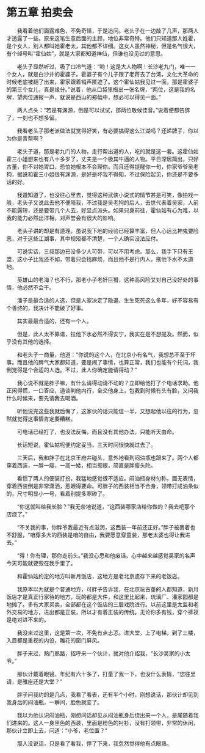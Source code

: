 # 第五章 拍卖会


　　我看着他们面露难色，不免奇怪，于是追问。老头子在一边敲了几声，那两人才透露了一些。原来这笔生意后面的主顾，地位非常奇特。他们只知道那人姓霍，是个女人，别人都叫她霍老太，其他都不详细。这女人虽然神秘，但是名气很大，有个绰号叫“霍仙姑”，就是大家都知道神仙，但谁也没见过的意思。

　　老头子显然听过，吸了口冷气道：“哟！这是大人物啊！长沙老九门，唯一一个女人，就是白沙井的霍婆子。霍婆子有个儿子跟了老蒋去了台湾，文化大革命的时候老底被翻了出来，霍家跟着销声匿迹了。这个霍仙姑我见过一面，那是霍婆子的第三个女儿，真是缘分。”说着，他从口袋里掏出一张名牌，“两位，这是我的名牌，望两位通报一声，就说是西山的郑幅中，想必可以得见一面。”

　　两人点头：“若是有渊源，倒是可以试试，那两位敬候佳音。”说着便都告辞了，一刻也不想多留。

　　我看老头子那老派做法就觉得好笑，有必要搞得这么江湖吗？还递牌子，你以为你是青帮啊？

　　老头子道，那是老九门的人物，走行帮出道的人，吃的就是这一套。这霍仙姑霍三小姐想来也有八十多岁了，丈夫是一个极其牛逼的人物。平日深居简出，只好古董，你不对她胃口，恐怕她根本不会理你。而且还得提醒你一句，你家爷爷吴老狗，据说和霍三小姐很有渊源，是好是坏我不得知，不过保险起见，你还是不要多话的好。

　　我道知道了，也没往心里去，觉得这种武侠小说式的情节甚是可笑，像拍戏一般，老头子又说此去他不便陪我，不过我是吴老狗的后人，去世代表着吴家，人前不能露短，还是要带几个人去，好显点派头。如果只身前往，霍仙姑有心为难，以我的能力必然出洋相，对声誉会有很大的影响。

　　老头子讲的却是有道理，虽说我下地的经验已经算丰富，但人心远比神鬼要险恶，对于这些江湖事，其中规矩都不清楚，一个人确实没法应付。

　　可说实话，三叔那边已没多少人可带，可以不用考虑。那么，我手下只有王盟，这小子比我还不如，带着只会找麻烦，而且他不是行内人，拖他下水不太道地。

　　英雄山的老海？也不行，那老小子老奸巨猾，这种高风险又对自己没好处的事情，他必然不会干。

　　潘子是最合适的人选，但是人家决定了隐退，生生死死这么多年，好不容易有个善终的，我决计不能破了好事。

　　其实最最合适的，还有一个人。

　　但是，此人太不靠谱，拉他下水必然不得安宁，我实在是不想提及。然而，似乎没有其他的选择。

　　和老头子一商量，他道：“你说的这个人，在北京小有名气，我想总不至于坏事。而且他的脾气大家都知道，要是闹了事情，也算正常，我们也能有个托词，我倒觉得是个合适的人选。不过，此人你确定能请得动？”

　　我心说不就是胖子嘛，有什么请得动请不动的？立即给他打了个电话求助。他正闲得慌，一口答应，道谈判他内行，全交他身上，包我到时候有头有脸，又问我什么时候来，要先请我去喝酒。

　　听他说完这些我就后悔了，这家伙的话只能信一半，又想起他以往的行为，忽然就觉得这事情肯定要糟糕。

　　可电话已经打了，也没法反悔，而且没有其他办法，只能听天由命。

　　长话短说，霍仙姑呢便约定妥当，三天时间很快就过去了。

　　三天后，我和胖子在北京王府井碰头，意外地看到闷油瓶也跟来了。两个人都穿着西装，一胖一瘦，一高一矮，相当惹眼，简直是胖瘦头陀。

　　看惯了两人的便装打扮，我猛地感觉很不适应。闷油瓶身材匀称，面无表情，穿着西装倒是非常潇洒，惹眼得要命。可胖子的西装相当不合身，领带打成油条似的，尺寸明显小一号，看着别提多寒碜了。

　　“你这就叫给我长脸？”我无奈地说道，“这西装哪家店给你做的？我去吧那个店烧了。”

　　“不关我的事，你胖爷我最近有点滋润，这西装一年前还正好。”胖子被裹着也不舒服，“咱穿多大的西装是咱的自由，我要愿意穿童装，那老太婆也得让我进去。”

　　“得！你有理，那你走前头。”我没心思和他废话，心中越来越感觉吴家的名声今天可能就要毁在我手里了。

　　和霍仙姑约定的地方叫新月饭店，这地方是老北京遗存下来的老饭店。

　　我原本以为就是个普通地方，可胖子告诉我，在北京玩古董的人都知道，新月饭店才是真正行家待的地方，玩的都是大件，和这里比起来，琉璃厂、潘家园都是地摊了。多有大家买卖，全部都在这个饭店的三层戏院进行。以前这里是太监和老外交易的地方，进出都是正装，所以才有着正装的传统。无论你多有钱，穿个裤衩是绝对进不来的。

　　我没来过这里，这是第一次，不免有点忐忑。进大堂，上了电梯，到了三楼，入目都是重视的内设，雕花的窗门屏风。

　　胖子来过，熟门熟路，招呼来一个伙计，就对他介绍我，“长沙吴家的小太爷。”

　　那伙计戴着眼镜，年纪有六十多了，打量了我一下，也没什么表情，“您往里请，是雅座还是大堂？”

　　胖子问我约的是几点，我看了看表，还有半个小时，刚想说话，那伙计却见到我身后的闷油瓶，一瞬间，脸色就变了。

　　我以为他认识闷油瓶，刚想问话却见从闷油瓶身后绕出来一个人，是尾随着我们进来的。这人一身黑色的西装，里面是粉色的衬衫，没有打领带，非常的休闲，那伙计立即上去，问道：“小爷，老位置？”

　　那人没说话，只是看了看我，停了下来，我忽然觉得他有点眼熟。

